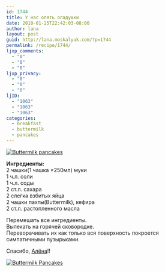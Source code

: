 ```yaml
---
id: 1744
title: У нас опять оладушки
date: 2010-01-25T22:42:03-08:00
author: lana
layout: post
guid: http://lana.moskalyuk.com/?p=1744
permalink: /recipe/1744/
ljxp_comments:
  - "0"
  - "0"
  - "0"
ljxp_privacy:
  - "0"
  - "0"
  - "0"
ljID:
  - "1063"
  - "1063"
  - "1063"
categories:
  - breakfast
  - buttermilk
  - pancakes
---
```

<a class="flickr-image alignnone" title="Buttermilk pancakes" href="http://www.flickr.com/photos/67405678@N00/4305981116/" target="_blank"><img src="http://farm5.static.flickr.com/4060/4305981116_b175e80007.jpg" alt="Buttermilk pancakes" /></a>

**Ингредиенты:**  
2 чашки(1 чашка =250мл) муки  
1 ч.л. соли  
1 ч.л. соды  
2 ст.л. сахара  
2 слегка взбитых яйца  
2 чашки пахты(Buttermilk), кефира  
2 ст.л. растопленного масла

Перемешать все ингредиенты.  
Выпекать на горячей сковородке.  
Переворачивать их как только вся поверхность покроется симпатичными пузырьками.

Спасибо, [Алёна](http://vyborganka.livejournal.com/20514.html)!!

<a class="flickr-image alignnone" title="Buttermilk Pancakes" href="http://www.flickr.com/photos/67405678@N00/4305237419/" target="_blank"><img src="http://farm3.static.flickr.com/2709/4305237419_3a2e490d70.jpg" alt="Buttermilk Pancakes" /></a>